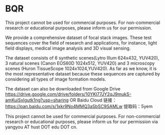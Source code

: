 # BQR
This project cannot be used for commercial purposes. For non-commercial research or educational purposes, please inform us for our permission.

We provide a comprehensive dataset of focal stack images. These test sequences cover the field of research and applications, for instance, light field displays, medical image analysis and 3D visual sensing.

The dataset consists of 6 synthetic scenes(Lytro Illum 624x432, YUV420), 3 natural scenes (Canon EOS60D 1024x512, YUV420) and 3 microscopy scenes (Huron TissueScope 1024x1024,YUV420). As far as we know, it is the most representative dataset because these sequences are captured by considering all types of image formation models. 

The dataset can also be downloaded from Google Drive
https://drive.google.com/drive/folders/10YKl77JY2qJ9mukS-amKuiSxIgutk1ng?usp=sharing
OR Baidu Cloud
链接：https://pan.baidu.com/s/1xkr9No4MMQ3aSbSC9SAMLw 提取码：5yem

This project cannot be used for commercial purposes. For non-commercial research or educational purposes, please inform us for our permission via yangyou AT hust DOT edu DOT cn.

